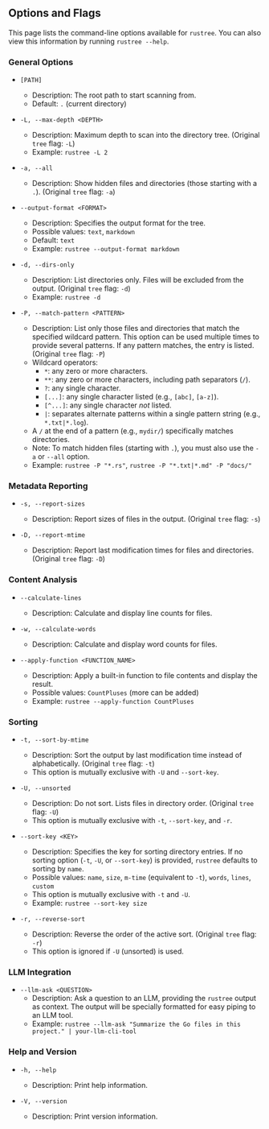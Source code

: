 ## Options and Flags

This page lists the command-line options available for `rustree`. You can also view this information by running `rustree --help`.

### General Options

*   `[PATH]`
    *   Description: The root path to start scanning from.
    *   Default: `.` (current directory)

*   `-L, --max-depth <DEPTH>`
    *   Description: Maximum depth to scan into the directory tree. (Original `tree` flag: `-L`)
    *   Example: `rustree -L 2`

*   `-a, --all`
    *   Description: Show hidden files and directories (those starting with a `.`). (Original `tree` flag: `-a`)

*   `--output-format <FORMAT>`
    *   Description: Specifies the output format for the tree.
    *   Possible values: `text`, `markdown`
    *   Default: `text`
    *   Example: `rustree --output-format markdown`

*   `-d, --dirs-only`
    *   Description: List directories only. Files will be excluded from the output. (Original `tree` flag: `-d`)
    *   Example: `rustree -d`

*   `-P, --match-pattern <PATTERN>`
    *   Description: List only those files and directories that match the specified wildcard pattern. This option can be used multiple times to provide several patterns. If any pattern matches, the entry is listed. (Original `tree` flag: `-P`)
    *   Wildcard operators:
        *   `*`: any zero or more characters.
        *   `**`: any zero or more characters, including path separators (`/`).
        *   `?`: any single character.
        *   `[...]`: any single character listed (e.g., `[abc]`, `[a-z]`).
        *   `[^...]`: any single character *not* listed.
        *   `|`: separates alternate patterns within a single pattern string (e.g., `*.txt|*.log`).
    *   A `/` at the end of a pattern (e.g., `mydir/`) specifically matches directories.
    *   Note: To match hidden files (starting with `.`), you must also use the `-a` or `--all` option.
    *   Example: `rustree -P "*.rs"`, `rustree -P "*.txt|*.md" -P "docs/"`

### Metadata Reporting

*   `-s, --report-sizes`
    *   Description: Report sizes of files in the output. (Original `tree` flag: `-s`)

*   `-D, --report-mtime`
    *   Description: Report last modification times for files and directories. (Original `tree` flag: `-D`)

### Content Analysis

*   `--calculate-lines`
    *   Description: Calculate and display line counts for files.

*   `-w, --calculate-words`
    *   Description: Calculate and display word counts for files.

*   `--apply-function <FUNCTION_NAME>`
    *   Description: Apply a built-in function to file contents and display the result.
    *   Possible values: `CountPluses` (more can be added)
    *   Example: `rustree --apply-function CountPluses`

### Sorting

*   `-t, --sort-by-mtime`
    *   Description: Sort the output by last modification time instead of alphabetically. (Original `tree` flag: `-t`)
    *   This option is mutually exclusive with `-U` and `--sort-key`.

*   `-U, --unsorted`
    *   Description: Do not sort. Lists files in directory order. (Original `tree` flag: `-U`)
    *   This option is mutually exclusive with `-t`, `--sort-key`, and `-r`.

*   `--sort-key <KEY>`
    *   Description: Specifies the key for sorting directory entries. If no sorting option (`-t`, `-U`, or `--sort-key`) is provided, `rustree` defaults to sorting by `name`.
    *   Possible values: `name`, `size`, `m-time` (equivalent to `-t`), `words`, `lines`, `custom`
    *   This option is mutually exclusive with `-t` and `-U`.
    *   Example: `rustree --sort-key size`

*   `-r, --reverse-sort`
    *   Description: Reverse the order of the active sort. (Original `tree` flag: `-r`)
    *   This option is ignored if `-U` (unsorted) is used.

### LLM Integration

*   `--llm-ask <QUESTION>`
    *   Description: Ask a question to an LLM, providing the `rustree` output as context. The output will be specially formatted for easy piping to an LLM tool.
    *   Example: `rustree --llm-ask "Summarize the Go files in this project." | your-llm-cli-tool`

### Help and Version

*   `-h, --help`
    *   Description: Print help information.

*   `-V, --version`
    *   Description: Print version information.